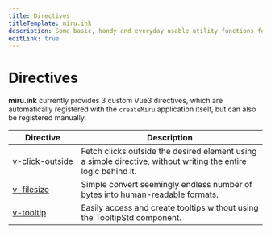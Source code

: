 ```yaml
---
title: Directives
titleTemplate: miru.ink
description: Some basic, handy and everyday usable utility functions for your application.
editLink: true
---
```


# Directives

**miru.ink** currently provides 3 custom Vue3 directives, which are automatically registered with 
the `createMiru` application itself, but can also be registered manually.

| Directive                     | Description |
| ----------------------------- | ----------- |
| [v-click-outside](./v-click-outside)  | Fetch clicks outside the desired element using a simple directive, without writing the entire logic behind it. |
| [v-filesize](./v-filesize)            | Simple convert seemingly endless number of bytes into human-readable formats.  |
| [v-tooltip](./v-tooltip)              | Easily access and create tooltips without using the TooltipStd component. |

<style scoped>
table tr td a {
    white-space: nowrap;
}
</style>
